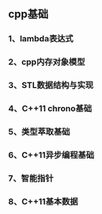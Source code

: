 ## cpp基础
### 1、lambda表达式
### 2、cpp内存对象模型
### 3、STL数据结构与实现
### 4、C++11 chrono基础
### 5、类型萃取基础
### 6、C++11异步编程基础
### 7、智能指针
### 8、C++11基本数据
